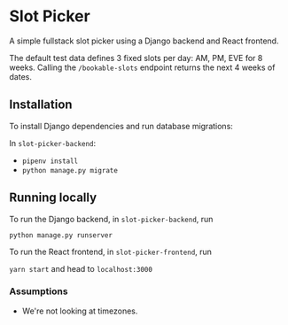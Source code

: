 # Slot Picker

A simple fullstack slot picker using a Django backend and React frontend.

The default test data defines 3 fixed slots per day: AM, PM, EVE for 8 weeks. Calling the `/bookable-slots` endpoint returns the next 4 weeks of dates.

## Installation

To install Django dependencies and run database migrations:

In `slot-picker-backend`:

- `pipenv install`
- `python manage.py migrate`

## Running locally

To run the Django backend, in `slot-picker-backend`, run

`python manage.py runserver`

To run the React frontend, in `slot-picker-frontend`, run

`yarn start` and head to `localhost:3000`

### Assumptions

- We're not looking at timezones.
